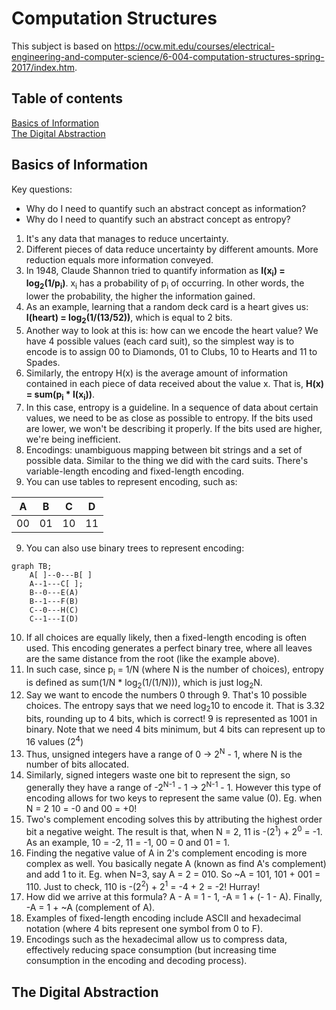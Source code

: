 # Computation Structures

This subject is based on https://ocw.mit.edu/courses/electrical-engineering-and-computer-science/6-004-computation-structures-spring-2017/index.htm.

## Table of contents
[Basics of Information](#basics-of-information)  
[The Digital Abstraction](#the-digital-abstraction)  


## Basics of Information

Key questions:
- Why do I need to quantify such an abstract concept as information?
- Why do I need to quantify such an abstract concept as entropy?
  

1. It's any data that manages to reduce uncertainty.
2. Different pieces of data reduce uncertainty by different amounts. More reduction equals more information conveyed.
3. In 1948, Claude Shannon tried to quantify information as **I(x<sub>i</sub>) = log<sub>2</sub>(1/p<sub>i</sub>)**.  x<sub>i</sub> has a probability of p<sub>i</sub> of occurring. In other words, the lower the probability, the higher the information gained.
4. As an example, learning that a random deck card is a heart gives us: **I(heart) = log<sub>2</sub>(1/(13/52))**, which is equal to 2 bits.
5. Another way to look at this is: how can we encode the heart value? We have 4 possible values (each card suit), so the simplest way is to encode is to assign 00 to Diamonds, 01 to Clubs, 10 to Hearts and 11 to Spades.
6. Similarly, the entropy H(x) is the average amount of information contained in each piece of data received about the value x. That is, **H(x) = sum(p<sub>i</sub> * I(x<sub>i</sub>))**.
7. In this case, entropy is a guideline. In a sequence of data about certain values, we need to be as close as possible to entropy. If the bits used are lower, we won't be describing it properly. If the bits used are higher, we're being inefficient.
8. Encodings: unambiguous mapping between bit strings and a set of possible data. Similar to the thing we did with the card suits. There's variable-length encoding and fixed-length encoding.
9. You can use tables to represent encoding, such as:  

| A  | B  | C  | D  |
|----|----|----|----|
| 00 | 01 | 10 | 11 |

9. You can also use binary trees to represent encoding:
```mermaid
graph TB;
    A[ ]--0---B[ ]
    A--1---C[ ];
    B--0---E(A)
    B--1---F(B)
    C--0---H(C)
    C--1---I(D)
```
10.  If all choices are equally likely, then a fixed-length encoding is often used. This encoding generates a perfect binary tree, where all leaves are the same distance from the root (like the example above).
11.  In such case, since p<sub>i</sub> = 1/N (where N is the number of choices), entropy is defined as sum(1/N * log<sub>2</sub>(1/(1/N))), which is just log<sub>2</sub>N.
12.  Say we want to encode the numbers 0 through 9. That's 10 possible choices. The entropy says that we need log<sub>2</sub>10 to encode it. That is 3.32 bits, rounding up to 4 bits, which is correct! 9 is represented as 1001 in binary. Note that we need 4 bits minimum, but 4 bits can represent up to 16 values (2<sup>4</sup>)
13.  Thus, unsigned integers have a range of 0 -> 2<sup>N</sup> - 1, where N is the number of bits allocated.
14.  Similarly, signed integers waste one bit to represent the sign, so generally they have a range of -2<sup>N-1</sup> - 1 -> 2<sup>N-1</sup> - 1. However this type of encoding allows for two keys to represent the same value (0). Eg. when N = 2 10 = -0 and 00 = +0!
15.  Two's complement encoding solves this by attributing the highest order bit a negative weight. The result is that, when N = 2, 11 is -(2<sup>1</sup>) + 2<sup>0</sup> = -1. As an example, 10 = -2, 11 = -1, 00 = 0 and 01 = 1.
16.  Finding the negative value of A in 2's complement encoding is more complex as well. You basically negate A (known as find A's complement) and add 1 to it. Eg. when N=3, say A = 2 = 010. So ~A = 101, 101 + 001 = 110. Just to check, 110 is -(2<sup>2</sup>) + 2<sup>1</sup> = -4 + 2 = -2! Hurray!
17.  How did we arrive at this formula? A - A = 1 - 1, -A = 1 + (- 1 - A). Finally, -A = 1 + ~A (complement of A).
18.  Examples of fixed-length encoding include ASCII and hexadecimal notation (where 4 bits represent one symbol from 0 to F).
19.  Encodings such as the hexadecimal allow us to compress data, effectively reducing space consumption (but increasing time consumption in the encoding and decoding process).


## The Digital Abstraction


